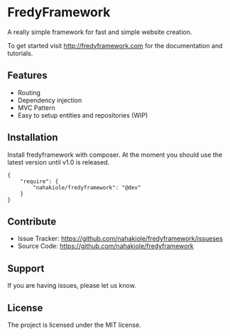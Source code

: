 FredyFramework
========

A really simple framework for fast and simple website creation.

To get started visit http://fredyframework.com for the documentation and tutorials.

Features
--------

- Routing
- Dependency injection
- MVC Pattern
- Easy to setup entities and repositories (WIP)

Installation
------------

Install fredyframework with composer. At the moment you should use the latest version until v1.0 is released.

    {
        "require": {
            "nahakiole/fredyframework": "@dev"
        }
    }

Contribute
----------

- Issue Tracker: https://github.com/nahakiole/fredyframework/issueses
- Source Code: https://github.com/nahakiole/fredyframework

Support
-------

If you are having issues, please let us know.

License
-------

The project is licensed under the MIT license.